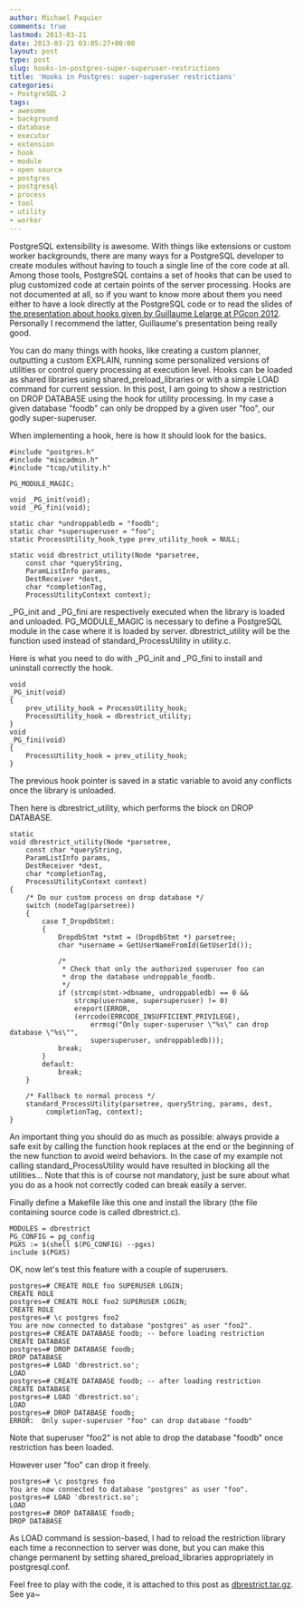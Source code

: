 ```yaml
---
author: Michael Paquier
comments: true
lastmod: 2013-03-21
date: 2013-03-21 03:05:27+00:00
layout: post
type: post
slug: hooks-in-postgres-super-superuser-restrictions
title: 'Hooks in Postgres: super-superuser restrictions'
categories:
- PostgreSQL-2
tags:
- awesome
- background
- database
- executor
- extension
- hook
- module
- open source
- postgres
- postgresql
- process
- tool
- utility
- worker
---
```


PostgreSQL extensibility is awesome. With things like extensions or custom worker backgrounds, there are many ways for a PostgreSQL developer to create modules without having to touch a single line of the core code at all. Among those tools, PostgreSQL contains a set of hooks that can be used to plug customized code at certain points of the server processing. Hooks are not documented at all, so if you want to know more about them you need either to have a look directly at the PostgreSQL code or to read the slides of [the presentation about hooks given by Guillaume Lelarge at PGcon 2012](http://wiki.postgresql.org/images/e/e3/Hooks_in_postgresql.pdf). 
Personally I recommend the latter, Guillaume's presentation being really good.

You can do many things with hooks, like creating a custom planner, outputting a custom EXPLAIN, running some personalized versions of utilities or control query processing at execution level. Hooks can be loaded as shared libraries using shared\_preload\_libraries or with a simple LOAD command for current session. In this post, I am going to show a restriction on DROP DATABASE using the hook for utility processing. In my case a given database "foodb" can only be dropped by a given user "foo", our godly super-superuser.

When implementing a hook, here is how it should look for the basics.

    #include "postgres.h"
    #include "miscadmin.h"
    #include "tcop/utility.h"
    
    PG_MODULE_MAGIC;
    
    void _PG_init(void);
    void _PG_fini(void);
    
    static char *undroppabledb = "foodb";
    static char *supersuperuser = "foo";
    static ProcessUtility_hook_type prev_utility_hook = NULL;
    
    static void dbrestrict_utility(Node *parsetree,
        const char *queryString,
        ParamListInfo params,
        DestReceiver *dest,
        char *completionTag,
        ProcessUtilityContext context);

\_PG\_init and \_PG\_fini are respectively executed when the library is loaded and unloaded. PG\_MODULE\_MAGIC is necessary to define a PostgreSQL module in the case where it is loaded by server. dbrestrict\_utility will be the function used instead of standard\_ProcessUtility in utility.c.

Here is what you need to do with \_PG\_init and \_PG\_fini to install and uninstall correctly the hook.

    void
    _PG_init(void)
    {
        prev_utility_hook = ProcessUtility_hook;
        ProcessUtility_hook = dbrestrict_utility;
    }
    void
    _PG_fini(void)
    {
        ProcessUtility_hook = prev_utility_hook;
    }

The previous hook pointer is saved in a static variable to avoid any conflicts once the library is unloaded.

Then here is dbrestrict\_utility, which performs the block on DROP DATABASE.

    static
    void dbrestrict_utility(Node *parsetree,
        const char *queryString,
        ParamListInfo params,
        DestReceiver *dest,
        char *completionTag,
        ProcessUtilityContext context)
    {
        /* Do our custom process on drop database */
        switch (nodeTag(parsetree))
        {
            case T_DropdbStmt:
            {
                DropdbStmt *stmt = (DropdbStmt *) parsetree;
                char *username = GetUserNameFromId(GetUserId());
    
                /*
                 * Check that only the authorized superuser foo can
                 * drop the database undroppable_foodb.
                 */
                if (strcmp(stmt->dbname, undroppabledb) == 0 &&
                    strcmp(username, supersuperuser) != 0)
                    ereport(ERROR,
                    (errcode(ERRCODE_INSUFFICIENT_PRIVILEGE),
                        errmsg("Only super-superuser \"%s\" can drop database \"%s\"",
                        supersuperuser, undroppabledb)));
                break;
            }
            default:
                break;
        }
    
        /* Fallback to normal process */
        standard_ProcessUtility(parsetree, queryString, params, dest,
             completionTag, context);
    }

An important thing you should do as much as possible: always provide a safe exit by calling the function hook replaces at the end or the beginning of the new function to avoid weird behaviors. In the case of my example not calling standard\_ProcessUtility would have resulted in blocking all the utilities...  Note that this is of course not mandatory, just be sure about what you do as a hook not correctly coded can break easily a server.

Finally define a Makefile like this one and install the library (the file containing source code is called dbrestrict.c).

    MODULES = dbrestrict
    PG_CONFIG = pg_config
    PGXS := $(shell $(PG_CONFIG) --pgxs)
    include $(PGXS)

OK, now let's test this feature with a couple of superusers.

    postgres=# CREATE ROLE foo SUPERUSER LOGIN;
    CREATE ROLE
    postgres=# CREATE ROLE foo2 SUPERUSER LOGIN;
    CREATE ROLE
    postgres=# \c postgres foo2
    You are now connected to database "postgres" as user "foo2".
    postgres=# CREATE DATABASE foodb; -- before loading restriction
    CREATE DATABASE
    postgres=# DROP DATABASE foodb;
    DROP DATABASE
    postgres=# LOAD 'dbrestrict.so';
    LOAD
    postgres=# CREATE DATABASE foodb; -- after loading restriction
    CREATE DATABASE
    postgres=# LOAD 'dbrestrict.so';
    LOAD
    postgres=# DROP DATABASE foodb;
    ERROR:  Only super-superuser "foo" can drop database "foodb"

Note that superuser "foo2" is not able to drop the database "foodb" once restriction has been loaded.

However user "foo" can drop it freely.

    postgres=# \c postgres foo 
    You are now connected to database "postgres" as user "foo".
    postgres=# LOAD 'dbrestrict.so';
    LOAD
    postgres=# DROP DATABASE foodb;
    DROP DATABASE

As LOAD command is session-based, I had to reload the restriction library each time a reconnection to server was done, but you can make this change permanent by setting shared\_preload\_libraries appropriately in postgresql.conf.

Feel free to play with the code, it is attached to this post as [dbrestrict.tar.gz](/wp-content/uploads/2013/03/dbrestrict.tar.gz).
See ya~
